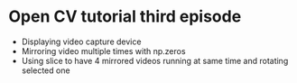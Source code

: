 # Open CV tutorial third episode
- Displaying video capture device
- Mirroring video multiple times with np.zeros
- Using slice to have 4 mirrored videos running at same time and rotating selected one